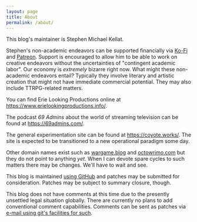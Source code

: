```yaml
---
layout: page
title: About
permalink: /about/
---
```


This blog's maintainer is Stephen Michael Kellat.  

Stephen's non-academic endeavors can be supported financially via [Ko-Fi](https://ko-fi.com/smkellat) and [Patreon](https://patreon.com/erielookingproductions).  Support is encouraged to allow him to be able to work on creative endeavors without the uncertainties of "contingent academic labor".  Our economy is *extremely* bizarre right now.  What might these non-academic endeavors entail?  Typically they involve literary and artistic creation that might not have immediate commercial potential.  They may also include TTRPG-related matters.

You can find Erie Looking Productions online at <https://www.erielookingproductions.info/>.  

The podcast *69 Admins* about the world of streaming television can be found at <https://69admins.com/>.

The general experimentation site can be found at <https://coyote.works/>.  The site is expected to be transitioned to a new operational paradigm some day.

Other domain names exist such as [wargame.blog](http://www.wargame.blog/) and [octowrimo.com](http://octowrimo.com) but they do not point to anything *yet*.  When I can devote spare cycles to such matters there may be changes.  We'll have to wait and see.

This blog is maintained [using GitHub](https://github.com/skellat/new-blog-post-tweety) and patches may be submitted for consideration.  Patches may be subject to summary closure, though.  

This blog does not have comments at this time due to the presently unsettled legal situation globally.  There are currently no plans to add conventional comment capabilities.  Comments can be sent as patches via [e-mail using git's facilities for such](https://git-send-email.io/#step-1).
